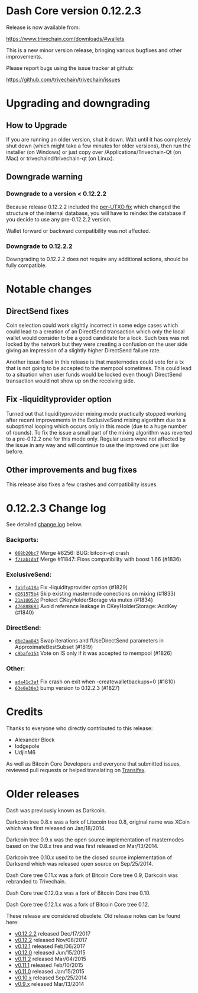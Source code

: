 Dash Core version 0.12.2.3
==========================

Release is now available from:

  <https://www.trivechain.com/downloads/#wallets>

This is a new minor version release, bringing various bugfixes and other
improvements.

Please report bugs using the issue tracker at github:

  <https://github.com/trivechain/trivechain/issues>


Upgrading and downgrading
=========================

How to Upgrade
--------------

If you are running an older version, shut it down. Wait until it has completely
shut down (which might take a few minutes for older versions), then run the
installer (on Windows) or just copy over /Applications/Trivechain-Qt (on Mac) or
trivechaind/trivechain-qt (on Linux).

Downgrade warning
-----------------

### Downgrade to a version < 0.12.2.2

Because release 0.12.2.2 included the [per-UTXO fix](release-notes/trivechain/release-notes-0.12.2.2.md#per-utxo-fix)
which changed the structure of the internal database, you will have to reindex
the database if you decide to use any pre-0.12.2.2 version.

Wallet forward or backward compatibility was not affected.

### Downgrade to 0.12.2.2

Downgrading to 0.12.2.2 does not require any additional actions, should be
fully compatible.

Notable changes
===============

DirectSend fixes
-----------------

Coin selection could work slightly incorrect in some edge cases which could
lead to a creation of an DirectSend transaction which only the local wallet
would consider to be a good candidate for a lock. Such txes was not locked by
the network but they were creating a confusion on the user side giving an
impression of a slightly higher DirectSend failure rate.

Another issue fixed in this release is that masternodes could vote for a tx
that is not going to be accepted to the mempool sometimes. This could lead to
a situation when user funds would be locked even though DirectSend transaction
would not show up on the receiving side.

Fix -liquidityprovider option
-----------------------------

Turned out that liquidityprovider mixing mode practically stopped working after
recent improvements in the ExclusiveSend mixing algorithm due to a suboptimal
looping which occurs only in this mode (due to a huge number of rounds). To fix
the issue a small part of the mixing algorithm was reverted to a pre-0.12.2 one
for this mode only. Regular users were not affected by the issue in any way and
will continue to use the improved one just like before.

Other improvements and bug fixes
--------------------------------

This release also fixes a few crashes and compatibility issues.


0.12.2.3 Change log
===================

See detailed [change log](https://github.com/trivechain/trivechain/compare/v0.12.2.2...trivechainpay:v0.12.2.3) below.

### Backports:
- [`068b20bc7`](https://github.com/trivechain/trivechain/commit/068b20bc7) Merge #8256: BUG: bitcoin-qt crash
- [`f71ab1daf`](https://github.com/trivechain/trivechain/commit/f71ab1daf) Merge #11847: Fixes compatibility with boost 1.66 (#1836)

### ExclusiveSend:
- [`fa5fc418a`](https://github.com/trivechain/trivechain/commit/fa5fc418a) Fix -liquidityprovider option (#1829)
- [`d261575b4`](https://github.com/trivechain/trivechain/commit/d261575b4) Skip existing masternode conections on mixing (#1833)
- [`21a10057d`](https://github.com/trivechain/trivechain/commit/21a10057d) Protect CKeyHolderStorage via mutex (#1834)
- [`476888683`](https://github.com/trivechain/trivechain/commit/476888683) Avoid reference leakage in CKeyHolderStorage::AddKey (#1840)

### DirectSend:
- [`d6e2aa843`](https://github.com/trivechain/trivechain/commit/d6e2aa843) Swap iterations and fUseDirectSend parameters in ApproximateBestSubset (#1819)
- [`c9bafe154`](https://github.com/trivechain/trivechain/commit/c9bafe154) Vote on IS only if it was accepted to mempool (#1826)

### Other:
- [`ada41c3af`](https://github.com/trivechain/trivechain/commit/ada41c3af) Fix crash on exit when -createwalletbackups=0 (#1810)
- [`63e0e30e3`](https://github.com/trivechain/trivechain/commit/63e0e30e3) bump version to 0.12.2.3 (#1827)

Credits
=======

Thanks to everyone who directly contributed to this release:

- Alexander Block
- lodgepole
- UdjinM6

As well as Bitcoin Core Developers and everyone that submitted issues,
reviewed pull requests or helped translating on
[Transifex](https://www.transifex.com/projects/p/trivechain/).


Older releases
==============

Dash was previously known as Darkcoin.

Darkcoin tree 0.8.x was a fork of Litecoin tree 0.8, original name was XCoin
which was first released on Jan/18/2014.

Darkcoin tree 0.9.x was the open source implementation of masternodes based on
the 0.8.x tree and was first released on Mar/13/2014.

Darkcoin tree 0.10.x used to be the closed source implementation of Darksend
which was released open source on Sep/25/2014.

Dash Core tree 0.11.x was a fork of Bitcoin Core tree 0.9,
Darkcoin was rebranded to Trivechain.

Dash Core tree 0.12.0.x was a fork of Bitcoin Core tree 0.10.

Dash Core tree 0.12.1.x was a fork of Bitcoin Core tree 0.12.

These release are considered obsolete. Old release notes can be found here:

- [v0.12.2.2](release-notes/trivechain/release-notes-0.12.2.2.md) released Dec/17/2017
- [v0.12.2](release-notes/trivechain/release-notes-0.12.2.md) released Nov/08/2017
- [v0.12.1](release-notes/trivechain/release-notes-0.12.1.md) released Feb/06/2017
- [v0.12.0](release-notes/trivechain/release-notes-0.12.0.md) released Jun/15/2015
- [v0.11.2](release-notes/trivechain/release-notes-0.11.2.md) released Mar/04/2015
- [v0.11.1](release-notes/trivechain/release-notes-0.11.1.md) released Feb/10/2015
- [v0.11.0](release-notes/trivechain/release-notes-0.11.0.md) released Jan/15/2015
- [v0.10.x](release-notes/trivechain/release-notes-0.10.0.md) released Sep/25/2014
- [v0.9.x](release-notes/trivechain/release-notes-0.9.0.md) released Mar/13/2014

